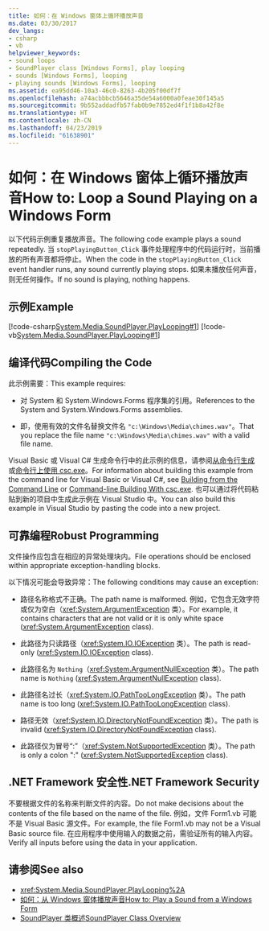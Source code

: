 ```yaml
---
title: 如何：在 Windows 窗体上循环播放声音
ms.date: 03/30/2017
dev_langs:
- csharp
- vb
helpviewer_keywords:
- sound loops
- SoundPlayer class [Windows Forms], play looping
- sounds [Windows Forms], looping
- playing sounds [Windows Forms], looping
ms.assetid: ea95dd46-10a3-46c0-8263-4b205f00df7f
ms.openlocfilehash: a74acbbbcb5646a35de54a6000a0feae30f145a5
ms.sourcegitcommit: 9b552addadfb57fab0b9e7852ed4f1f1b8a42f8e
ms.translationtype: HT
ms.contentlocale: zh-CN
ms.lasthandoff: 04/23/2019
ms.locfileid: "61638901"
---
```

# <a name="how-to-loop-a-sound-playing-on-a-windows-form"></a><span data-ttu-id="5f563-102">如何：在 Windows 窗体上循环播放声音</span><span class="sxs-lookup"><span data-stu-id="5f563-102">How to: Loop a Sound Playing on a Windows Form</span></span>
<span data-ttu-id="5f563-103">以下代码示例重复播放声音。</span><span class="sxs-lookup"><span data-stu-id="5f563-103">The following code example plays a sound repeatedly.</span></span> <span data-ttu-id="5f563-104">当 `stopPlayingButton_Click` 事件处理程序中的代码运行时，当前播放的所有声音都将停止。</span><span class="sxs-lookup"><span data-stu-id="5f563-104">When the code in the `stopPlayingButton_Click` event handler runs, any sound currently playing stops.</span></span> <span data-ttu-id="5f563-105">如果未播放任何声音，则无任何操作。</span><span class="sxs-lookup"><span data-stu-id="5f563-105">If no sound is playing, nothing happens.</span></span>  
  
## <a name="example"></a><span data-ttu-id="5f563-106">示例</span><span class="sxs-lookup"><span data-stu-id="5f563-106">Example</span></span>  
 [!code-csharp[System.Media.SoundPlayer.PlayLooping#1](~/samples/snippets/csharp/VS_Snippets_Winforms/System.Media.SoundPlayer.PlayLooping/CS/Form1.cs#1)]
 [!code-vb[System.Media.SoundPlayer.PlayLooping#1](~/samples/snippets/visualbasic/VS_Snippets_Winforms/System.Media.SoundPlayer.PlayLooping/VB/Form1.vb#1)]  
  
## <a name="compiling-the-code"></a><span data-ttu-id="5f563-107">编译代码</span><span class="sxs-lookup"><span data-stu-id="5f563-107">Compiling the Code</span></span>  
 <span data-ttu-id="5f563-108">此示例需要：</span><span class="sxs-lookup"><span data-stu-id="5f563-108">This example requires:</span></span>  
  
- <span data-ttu-id="5f563-109">对 System 和 System.Windows.Forms 程序集的引用。</span><span class="sxs-lookup"><span data-stu-id="5f563-109">References to the System and System.Windows.Forms assemblies.</span></span>  
  
- <span data-ttu-id="5f563-110">即，使用有效的文件名替换文件名 `"c:\Windows\Media\chimes.wav"`。</span><span class="sxs-lookup"><span data-stu-id="5f563-110">That you replace the file name `"c:\Windows\Media\chimes.wav"` with a valid file name.</span></span>  
  
 <span data-ttu-id="5f563-111">Visual Basic 或 Visual C# 生成命令行中的此示例的信息，请参阅[从命令行生成](../../../visual-basic/reference/command-line-compiler/building-from-the-command-line.md)或[命令行上使用 csc.exe](../../../csharp/language-reference/compiler-options/command-line-building-with-csc-exe.md)。</span><span class="sxs-lookup"><span data-stu-id="5f563-111">For information about building this example from the command line for Visual Basic or Visual C#, see [Building from the Command Line](../../../visual-basic/reference/command-line-compiler/building-from-the-command-line.md) or [Command-line Building With csc.exe](../../../csharp/language-reference/compiler-options/command-line-building-with-csc-exe.md).</span></span> <span data-ttu-id="5f563-112">也可以通过将代码粘贴到新的项目中生成此示例在 Visual Studio 中。</span><span class="sxs-lookup"><span data-stu-id="5f563-112">You can also build this example in Visual Studio by pasting the code into a new project.</span></span>  
  
## <a name="robust-programming"></a><span data-ttu-id="5f563-113">可靠编程</span><span class="sxs-lookup"><span data-stu-id="5f563-113">Robust Programming</span></span>  
 <span data-ttu-id="5f563-114">文件操作应包含在相应的异常处理块内。</span><span class="sxs-lookup"><span data-stu-id="5f563-114">File operations should be enclosed within appropriate exception-handling blocks.</span></span>  
  
 <span data-ttu-id="5f563-115">以下情况可能会导致异常：</span><span class="sxs-lookup"><span data-stu-id="5f563-115">The following conditions may cause an exception:</span></span>  
  
- <span data-ttu-id="5f563-116">路径名称格式不正确。</span><span class="sxs-lookup"><span data-stu-id="5f563-116">The path name is malformed.</span></span> <span data-ttu-id="5f563-117">例如，它包含无效字符或仅为空白（<xref:System.ArgumentException> 类）。</span><span class="sxs-lookup"><span data-stu-id="5f563-117">For example, it contains characters that are not valid or it is only white space (<xref:System.ArgumentException> class).</span></span>  
  
- <span data-ttu-id="5f563-118">此路径为只读路径（<xref:System.IO.IOException> 类）。</span><span class="sxs-lookup"><span data-stu-id="5f563-118">The path is read-only (<xref:System.IO.IOException> class).</span></span>  
  
- <span data-ttu-id="5f563-119">此路径名为 `Nothing`（<xref:System.ArgumentNullException> 类）。</span><span class="sxs-lookup"><span data-stu-id="5f563-119">The path name is `Nothing` (<xref:System.ArgumentNullException> class).</span></span>  
  
- <span data-ttu-id="5f563-120">此路径名过长（<xref:System.IO.PathTooLongException> 类）。</span><span class="sxs-lookup"><span data-stu-id="5f563-120">The path name is too long (<xref:System.IO.PathTooLongException> class).</span></span>  
  
- <span data-ttu-id="5f563-121">路径无效（<xref:System.IO.DirectoryNotFoundException> 类）。</span><span class="sxs-lookup"><span data-stu-id="5f563-121">The path is invalid (<xref:System.IO.DirectoryNotFoundException> class).</span></span>  
  
- <span data-ttu-id="5f563-122">此路径仅为冒号“:”（<xref:System.NotSupportedException> 类）。</span><span class="sxs-lookup"><span data-stu-id="5f563-122">The path is only a colon ":" (<xref:System.NotSupportedException> class).</span></span>  
  
## <a name="net-framework-security"></a><span data-ttu-id="5f563-123">.NET Framework 安全性</span><span class="sxs-lookup"><span data-stu-id="5f563-123">.NET Framework Security</span></span>  
 <span data-ttu-id="5f563-124">不要根据文件的名称来判断文件的内容。</span><span class="sxs-lookup"><span data-stu-id="5f563-124">Do not make decisions about the contents of the file based on the name of the file.</span></span> <span data-ttu-id="5f563-125">例如，文件 Form1.vb 可能不是 Visual Basic 源文件。</span><span class="sxs-lookup"><span data-stu-id="5f563-125">For example, the file Form1.vb may not be a Visual Basic source file.</span></span> <span data-ttu-id="5f563-126">在应用程序中使用输入的数据之前，需验证所有的输入内容。</span><span class="sxs-lookup"><span data-stu-id="5f563-126">Verify all inputs before using the data in your application.</span></span>  
  
## <a name="see-also"></a><span data-ttu-id="5f563-127">请参阅</span><span class="sxs-lookup"><span data-stu-id="5f563-127">See also</span></span>

- <xref:System.Media.SoundPlayer.PlayLooping%2A>
- [<span data-ttu-id="5f563-128">如何：从 Windows 窗体播放声音</span><span class="sxs-lookup"><span data-stu-id="5f563-128">How to: Play a Sound from a Windows Form</span></span>](how-to-play-a-sound-from-a-windows-form.md)
- [<span data-ttu-id="5f563-129">SoundPlayer 类概述</span><span class="sxs-lookup"><span data-stu-id="5f563-129">SoundPlayer Class Overview</span></span>](soundplayer-class-overview.md)
